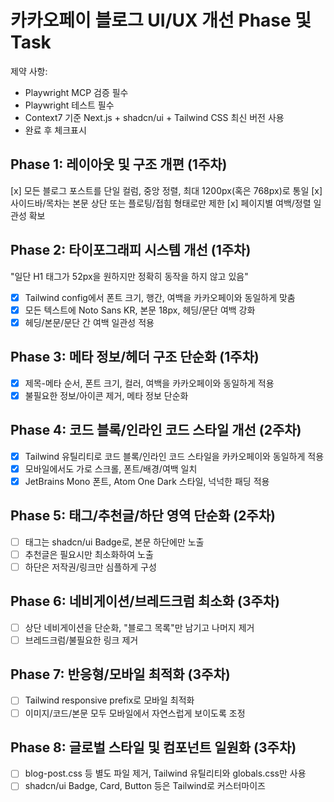 
# 카카오페이 블로그 UI/UX 개선 Phase 및 Task

제약 사항:

- Playwright MCP 검증 필수
- Playwright 테스트 필수
- Context7 기준 Next.js + shadcn/ui + Tailwind CSS 최신 버전 사용
- 완료 후 체크표시

## Phase 1: 레이아웃 및 구조 개편 (1주차)

 [x] 모든 블로그 포스트를 단일 컬럼, 중앙 정렬, 최대 1200px(혹은 768px)로 통일
 [x] 사이드바/목차는 본문 상단 또는 플로팅/접힘 형태로만 제한
 [x] 페이지별 여백/정렬 일관성 확보

## Phase 2: 타이포그래피 시스템 개선 (1주차)

"일단 H1 태그가 52px을 원하지만 정확히 동작을 하지 않고 있음"

- [x] Tailwind config에서 폰트 크기, 행간, 여백을 카카오페이와 동일하게 맞춤
- [x] 모든 텍스트에 Noto Sans KR, 본문 18px, 헤딩/문단 여백 강화
- [x] 헤딩/본문/문단 간 여백 일관성 적용

## Phase 3: 메타 정보/헤더 구조 단순화 (1주차)

- [x] 제목-메타 순서, 폰트 크기, 컬러, 여백을 카카오페이와 동일하게 적용
- [x] 불필요한 정보/아이콘 제거, 메타 정보 단순화

## Phase 4: 코드 블록/인라인 코드 스타일 개선 (2주차)

- [x] Tailwind 유틸리티로 코드 블록/인라인 코드 스타일을 카카오페이와 동일하게 적용
- [x] 모바일에서도 가로 스크롤, 폰트/배경/여백 일치
- [x] JetBrains Mono 폰트, Atom One Dark 스타일, 넉넉한 패딩 적용

## Phase 5: 태그/추천글/하단 영역 단순화 (2주차)

- [ ] 태그는 shadcn/ui Badge로, 본문 하단에만 노출
- [ ] 추천글은 필요시만 최소화하여 노출
- [ ] 하단은 저작권/링크만 심플하게 구성

## Phase 6: 네비게이션/브레드크럼 최소화 (3주차)

- [ ] 상단 네비게이션을 단순화, "블로그 목록"만 남기고 나머지 제거
- [ ] 브레드크럼/불필요한 링크 제거

## Phase 7: 반응형/모바일 최적화 (3주차)

- [ ] Tailwind responsive prefix로 모바일 최적화
- [ ] 이미지/코드/본문 모두 모바일에서 자연스럽게 보이도록 조정

## Phase 8: 글로벌 스타일 및 컴포넌트 일원화 (3주차)

- [ ] blog-post.css 등 별도 파일 제거, Tailwind 유틸리티와 globals.css만 사용
- [ ] shadcn/ui Badge, Card, Button 등은 Tailwind로 커스터마이즈
